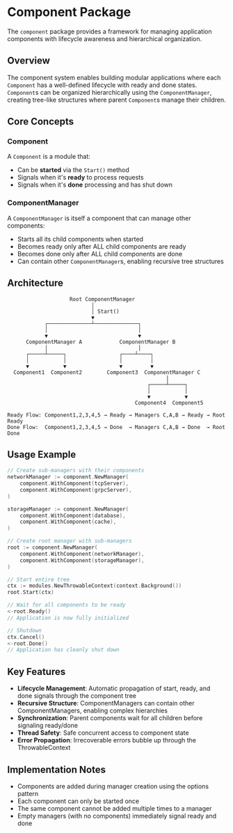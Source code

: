 # Component Package

The `component` package provides a framework for managing application components with lifecycle awareness and hierarchical organization.

## Overview

The component system enables building modular applications where each `Component` has a well-defined lifecycle with ready and done states. `Component`s can be organized hierarchically using the `ComponentManager`, creating tree-like structures where parent `Component`s manage their children.

## Core Concepts

### Component
A `Component` is a module that:
- Can be **started** via the `Start()` method
- Signals when it's **ready** to process requests
- Signals when it's **done** processing and has shut down

### ComponentManager
A `ComponentManager` is itself a component that can manage other components:
- Starts all its child components when started
- Becomes ready only after ALL child components are ready
- Becomes done only after ALL child components are done
- Can contain other `ComponentManager`s, enabling recursive tree structures

## Architecture

```
                    Root ComponentManager
                           │
                           │ Start()
                           ▼
            ┌──────────────┴──────────────┐
            │                             │
            ▼                             ▼
      ComponentManager A            ComponentManager B
            │                             │
      ┌─────┴─────┐                 ┌────┴────┐
      │           │                 │         │
      ▼           ▼                 ▼         ▼
  Component1  Component2        Component3  ComponentManager C
                                                   │
                                             ┌─────┴─────┐
                                             │           │
                                             ▼           ▼
                                         Component4  Component5

Ready Flow: Component1,2,3,4,5 → Ready → Managers C,A,B → Ready → Root Ready
Done Flow:  Component1,2,3,4,5 → Done  → Managers C,A,B → Done  → Root Done
```

## Usage Example

```go
// Create sub-managers with their components
networkManager := component.NewManager(
    component.WithComponent(tcpServer),
    component.WithComponent(grpcServer),
)

storageManager := component.NewManager(
    component.WithComponent(database),
    component.WithComponent(cache),
)

// Create root manager with sub-managers
root := component.NewManager(
    component.WithComponent(networkManager),
    component.WithComponent(storageManager),
)

// Start entire tree
ctx := modules.NewThrowableContext(context.Background())
root.Start(ctx)

// Wait for all components to be ready
<-root.Ready()
// Application is now fully initialized

// Shutdown
ctx.Cancel()
<-root.Done()
// Application has cleanly shut down
```

## Key Features

- **Lifecycle Management**: Automatic propagation of start, ready, and done signals through the component tree
- **Recursive Structure**: ComponentManagers can contain other ComponentManagers, enabling complex hierarchies
- **Synchronization**: Parent components wait for all children before signaling ready/done
- **Thread Safety**: Safe concurrent access to component state
- **Error Propagation**: Irrecoverable errors bubble up through the ThrowableContext

## Implementation Notes

- Components are added during manager creation using the options pattern
- Each component can only be started once
- The same component cannot be added multiple times to a manager
- Empty managers (with no components) immediately signal ready and done
